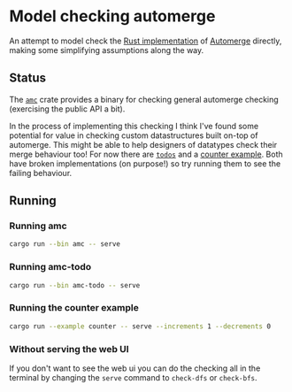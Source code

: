 # Model checking automerge

An attempt to model check the [Rust implementation](https://github.com/automerge/automerge-rs) of [Automerge](https://github.com/automerge/automerge) directly, making some simplifying assumptions along the way.

## Status

The [`amc`](./amc) crate provides a binary for checking general automerge checking (exercising the public API a bit).

In the process of implementing this checking I think I've found some potential for value in checking custom datastructures built on-top of automerge.
This might be able to help designers of datatypes check their merge behaviour too!
For now there are [`todos`](./amc-todo) and a [counter example](./amc-core/examples/counter.rs).
Both have broken implementations (on purpose!) so try running them to see the failing behaviour.

## Running

### Running amc

```sh
cargo run --bin amc -- serve
```

### Running amc-todo

```sh
cargo run --bin amc-todo -- serve
```

### Running the counter example

```sh
cargo run --example counter -- serve --increments 1 --decrements 0
```

### Without serving the web UI

If you don't want to see the web ui you can do the checking all in the terminal by changing the `serve` command to `check-dfs` or `check-bfs`.
